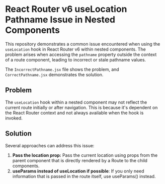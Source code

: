 # React Router v6 useLocation Pathname Issue in Nested Components

This repository demonstrates a common issue encountered when using the `useLocation` hook in React Router v6 within nested components.  The problem arises when accessing the `pathname` property outside the context of a route component, leading to incorrect or stale pathname values.

The `IncorrectPathname.jsx` file shows the problem, and `CorrectPathname.jsx` demonstrates the solution.

## Problem

The `useLocation` hook within a nested component may not reflect the current route initially or after navigation. This is because it's dependent on the React Router context and not always available when the hook is invoked.

## Solution

Several approaches can address this issue:

1. **Pass the location prop:** Pass the current location using props from the parent component that is directly rendered by a Route to the child components.
2. **useParams instead of useLocation if possible**: If you only need information that is passed in the route itself, use useParams() instead.